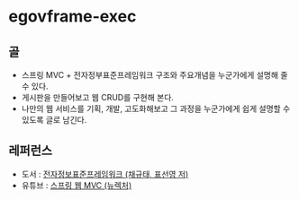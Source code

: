 # egovframe-exec

## 골

- 스프링 MVC + 전자정부표준프레임워크 구조와 주요개념을 누군가에게 설명해 줄 수 있다.
- 게시판을 만들어보고 웹 CRUD를 구현해 본다.
- 나만의 웹 서비스를 기획, 개발, 고도화해보고 그 과정을 누군가에게 쉽게 설명할 수 있도록 글로 남긴다.

## 레퍼런스

- 도서 : [전자정보표준프레임워크 (채규태, 표선영 저)](http://www.kyobobook.co.kr/product/detailViewKor.laf?ejkGb=KOR&mallGb=KOR&barcode=9791186710371)
- 유튜브 : [스프링 웹 MVC (뉴렉처)](https://www.youtube.com/watch?v=XtXHIDnzS9c&list=PLq8wAnVUcTFUHYMzoV2RoFoY2HDTKru3T) 
